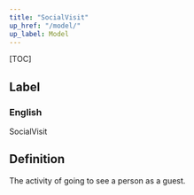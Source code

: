 ```yaml
---
title: "SocialVisit"
up_href: "/model/"
up_label: Model
---
```


[TOC]

## Label

### English
SocialVisit


## Definition
The activity of going to see a person as a guest. 


    
